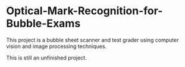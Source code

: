 # Optical-Mark-Recognition-for-Bubble-Exams
This project is a bubble sheet scanner and test grader using computer vision and image processing techniques.

This is still an unfinished project.
